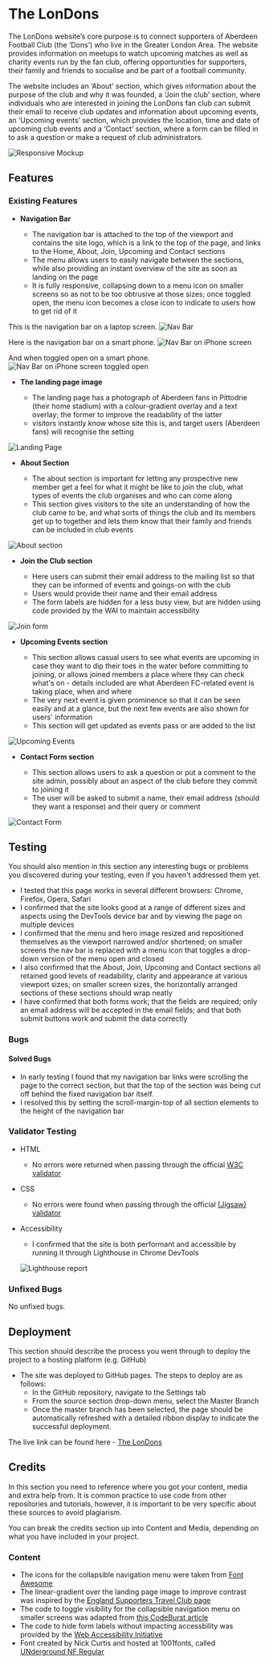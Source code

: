 # The LonDons

The LonDons website’s core purpose is to connect supporters of Aberdeen Football Club (the ‘Dons’) who live in the Greater London Area. The website provides information on meetups to watch upcoming matches as well as charity events run by the fan club, offering opportunities for supporters, their family and friends to socialise and be part of a football community.  

The website includes an ‘About’ section, which gives information about the purpose of the club and why it was founded, a ‘Join the club’ section, where individuals who are interested in joining the LonDons fan club can submit their email to receive club updates and information about upcoming events, an ‘Upcoming events’ section, which provides the location, time and date of upcoming club events and a ‘Contact’ section, where a form can be filled in to ask a question or make a request of club administrators.

![Responsive Mockup](/media/am-i-responsive-mockup.png)

## Features 

### Existing Features

- __Navigation Bar__

  - The navigation bar is attached to the top of the viewport and contains the site logo, which is a link to the top of the page, and links to the Home, About, Join, Upcoming and Contact sections
  - The menu allows users to easily navigate between the sections, while also providing an instant overview of the site as soon as landing on the page
  - It is fully responsive, collapsing down to a menu icon on smaller screens so as not to be too obtrusive at those sizes; once toggled open, the menu icon becomes a close icon to indicate to users how to get rid of it

This is the navigation bar on a laptop screen.
![Nav Bar](/media/navigation-bar-larger-screen.png)

Here is the navigation bar on a smart phone.
![Nav Bar on iPhone screen](/media/navigation-bar-small-screen-closed.jpeg)

And when toggled open on a smart phone.
![Nav Bar on iPhone screen toggled open](/media/navigation-bar-small-screen-open.jpeg)

- __The landing page image__

  - The landing page has a photograph of Aberdeen fans in Pittodrie (their home stadium) with a colour-gradient overlay and a text overlay; the former to improve the readability of the latter
  - visitors instantly know whose site this is, and target users (Aberdeen fans) will recognise the setting

![Landing Page](/media/full-landing-page-image.png)

- __About Section__

  - The about section is important for letting any prospective new member get a feel for what it might be like to join the club, what types of events the club organises and who can come along
  - This section gives visitors to the site an understanding of how the club came to be, and what sorts of things the club and its members get up to together and lets them know that their family and friends can be included in club events
  
![About section](/media/about-section-top.png)

- __Join the Club section__

  - Here users can submit their email address to the mailing list so that they can be informed of events and goings-on with the club
  - Users would provide their name and their email address
  - The form labels are hidden for a less busy view, but are hidden using code provided by the WAI to maintain accessibility

![Join form](/media/join-form-section.png)

- __Upcoming Events section__

  - This section allows casual users to see what events are upcoming in case they want to dip their toes in the water before committing to joining, or allows joined members a place where they can check what's on - details included are what Aberdeen FC-related event is taking place, when and where
  - The very next event is given prominence so that it can be seen easily and at a glance, but the next few events are also shown for users' information
  - This section will get updated as events pass or are added to the list

![Upcoming Events](/media/upcoming-events-section.png)

- __Contact Form section__

  - This section allows users to ask a question or put a comment to the site admin, possibly about an aspect of the club before they commit to joining it
  - The user will be asked to submit a name, their email address (should they want a response) and their query or comment

![Contact Form](/media/contact-form-section.png)

## Testing 

You should also mention in this section any interesting bugs or problems you discovered during your testing, even if you haven't addressed them yet.

- I tested that this page works in several different browsers: Chrome, Firefox, Opera, Safari
- I confirmed that the site looks good at a range of different sizes and aspects using the DevTools device bar and by viewing the page on multiple devices
- I confirmed that the menu and hero image resized and repositioned themselves as the viewport narrowed and/or shortened; on smaller screens the nav bar is replaced with a menu icon that toggles a drop-down version of the menu open and closed
- I also confirmed that the About, Join, Upcoming and Contact sections all retained good levels of readability, clarity and appearance at various viewport sizes; on smaller screen sizes, the horizontally arranged sections of these sections should wrap neatly
- I have confirmed that both forms work; that the fields are required; only an email address will be accepted in the email fields; and that both submit buttons work and submit the data correctly

### Bugs

#### Solved Bugs

- In early testing I found that my navigation bar links were scrolling the page to the correct section, but that the top of the section was being cut off behind the fixed navigation bar itself.
- I resolved this by setting the scroll-margin-top of all section elements to the height of the navigation bar

### Validator Testing 

- HTML
  - No errors were returned when passing through the official [W3C validator](https://validator.w3.org/nu/?doc=https%3A%2F%2Fafcrandy.github.io%2Flon-dons%2F)
- CSS
  - No errors were found when passing through the official [(Jigsaw) validator](https://jigsaw.w3.org/css-validator/validator?uri=https%3A%2F%2Fafcrandy.github.io%2Flon-dons%2F&profile=css3svg&usermedium=all&warning=1&vextwarning=&lang=en)
- Accessibility
  - I confirmed that the site is both performant and accessible by running it through Lighthouse in Chrome DevTools

  ![Lighthouse report](/media/lon-dons-lighthouse-report.png)

### Unfixed Bugs

No unfixed bugs. 

## Deployment

This section should describe the process you went through to deploy the project to a hosting platform (e.g. GitHub) 

- The site was deployed to GitHub pages. The steps to deploy are as follows: 
  - In the GitHub repository, navigate to the Settings tab 
  - From the source section drop-down menu, select the Master Branch
  - Once the master branch has been selected, the page should be automatically refreshed with a detailed ribbon display to indicate the successful deployment. 

The live link can be found here - [The LonDons](https://afcrandy.github.io/lon-dons/)


## Credits 

In this section you need to reference where you got your content, media and extra help from. It is common practice to use code from other repositories and tutorials, however, it is important to be very specific about these sources to avoid plagiarism. 

You can break the credits section up into Content and Media, depending on what you have included in your project. 

### Content 

- The icons for the collapsible navigation menu were taken from [Font Awesome](https://fontawesome.com/)
- The linear-gradient over the landing page image to improve contrast was inspired by the [England Supporters Travel Club page](https://www.englandfootball.com/england/mens-senior-team/England-Supporters-Travel-Club)
- The code to toggle visibility for the collapsible navigation menu on smaller screens was adapted from [this CodeBurst article](https://codeburst.io/how-to-make-a-collapsible-menu-using-only-css-a1cd805b1390)
- The code to hide form labels without impacting accessbility was provided by the [Web Accessibility Initiative](https://www.w3.org/WAI/tutorials/forms/labels/#note-on-hiding-elements)
- Font created by Nick Curtis and hosted at 1001fonts, called [UNderground NF Regular](https://www.1001fonts.com/underground-font.html)
